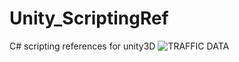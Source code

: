 # Unity_ScriptingRef
C# scripting references for unity3D
![TRAFFIC DATA](https://github.com/nfynt/Unity_ScriptingRef/blob/master/intropic.jpg?raw=true)
